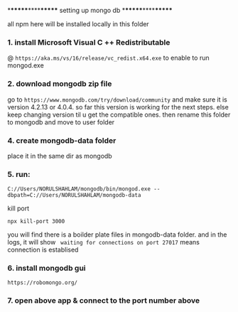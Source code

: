 \***\*\*\*\*\***\*\*\*\***\*\*\*\*\*** setting up mongo db \***\*\*\*\*\***\*\*\*\***\*\*\*\*\***

all npm here will be installed locally in this folder

### 1. install Microsoft Visual C ++ Redistributable

@ `https://aka.ms/vs/16/release/vc_redist.x64.exe`
to enable to run mongod.exe

### 2. download mongodb zip file

go to `https://www.mongodb.com/try/download/community` and make sure it is version 4.2.13 or 4.0.4. so far this version is working for the next steps. else keep changing version til u get the compatible ones. then rename this folder to mongodb and move to user folder

### 4. create mongodb-data folder

place it in the same dir as mongodb

### 5. run:

`C://Users/NORULSHAHLAM/mongodb/bin/mongod.exe --dbpath=C://Users/NORULSHAHLAM/mongodb-data`

kill port

`npx kill-port 3000`

you will find there is a boilder plate files in mongodb-data folder. and in the logs, it will show ` waiting for connections on port 27017` means connection is establised

### 6. install mongodb gui

`https://robomongo.org/`

### 7. open above app & connect to the port number above
